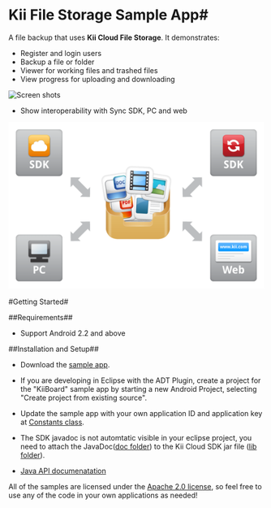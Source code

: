 # Kii File Storage Sample App#

A file backup that uses **Kii Cloud File Storage**. It demonstrates:

- Register and login users
- Backup a file or folder
- Viewer for working files and trashed files
- View progress for uploading and downloading

![Screen shots](https://github.com/kii-dev-jenkins/KiiFileStorageSampleApp/raw/master/doc/screen_shots.jpg)

- Show interoperability with Sync SDK, PC and web

![interoperability with sync SDK, PC and web](https://github.com/kii-dev-jenkins/KiiFileStorageSampleApp/raw/master/doc/Interoperability.png)


#Getting Started#

##Requirements##
- Support Android 2.2 and above


##Installation and Setup##

- Download the [sample app](https://github.com/kii-dev-jenkins/KiiFileStorageSampleApp/zipball/master).

- If you are developing in Eclipse with the ADT Plugin, create a project for the "KiiBoard" sample app by starting a new Android Project, selecting "Create project from existing source".

- Update the sample app with your own application ID and application key at [Constants class](https://github.com/kii-dev-jenkins/KiiFileStorageSampleApp/blob/master/src/com/kii/cloud/engine/Constants.java).


- The SDK javadoc is not automtatic visible in your eclipse project, you need to attach the JavaDoc([doc folder](https://github.com/kii-dev-jenkins/KiiFileStorageSampleApp/tree/master/doc)) to the Kii Cloud SDK jar file ([lib folder](https://github.com/kii-dev-jenkins/KiiFileStorageSampleApp/tree/master/libs)). 

- [Java API documenatation](http://static.kii.com/devportal/production/docs/storage/)

All of the samples are licensed under the [Apache 2.0 license](http://www.apache.org/licenses/LICENSE-2.0), so feel free to use any of the code in your own applications as needed!
